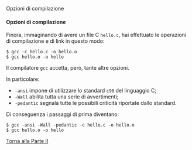 Opzioni di compilazione


#### Opzioni di compilazione

Finora, immaginando di avere un file C `hello.c`, hai effettuato le operazioni
di compilazione e di link in questo modo:

```
$ gcc -c hello.c -o hello.o
$ gcc hello.o -o hello
```

Il compilatore `gcc` accetta, però, tante altre opzioni.

In particolare:

- `-ansi` impone di utilizzare lo standard `c90` del linguaggio C;
- `-Wall` abilita tutta una serie di avvertimenti;
- `-pedantic` segnala tutte le possibili criticità riportate dallo standard.

Di conseguenza i passaggi di prima diventano:

```
$ gcc -ansi -Wall -pedantic -c hello.c -o hello.o
$ gcc hello.o -o hello
```

<a href="/activities/2">Torna alla Parte II</a>
